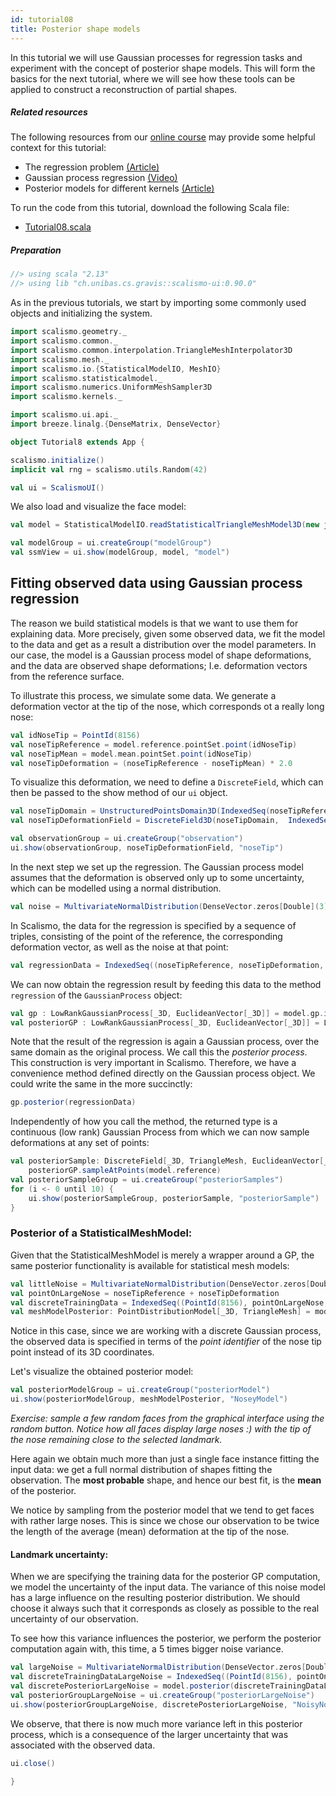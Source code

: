 ```yaml
---
id: tutorial08
title: Posterior shape models
---
```


In this tutorial we will use Gaussian processes for regression tasks and experiment with the concept of posterior shape models.
This will form the basics for the next tutorial, where we will see how these tools can be applied to construct a
reconstruction of partial shapes.

##### Related resources

The following resources from our [online course](https://www.futurelearn.com/courses/statistical-shape-modelling) may provide
some helpful context for this tutorial:

- The regression problem [(Article)](https://www.futurelearn.com/courses/statistical-shape-modelling/3/steps/250360)
- Gaussian process regression [(Video)](https://www.futurelearn.com/courses/statistical-shape-modelling/3/steps/250361)
- Posterior models for different kernels [(Article)](https://www.futurelearn.com/courses/statistical-shape-modelling/3/steps/250362)

To run the code from this tutorial, download the following Scala file:
- [Tutorial08.scala](./Tutorial08.scala)


##### Preparation

```scala mdoc:invisible
//> using scala "2.13"
//> using lib "ch.unibas.cs.gravis::scalismo-ui:0.90.0"
```

As in the previous tutorials, we start by importing some commonly used objects and initializing the system.

```scala mdoc:silent emptyLines:2
import scalismo.geometry._
import scalismo.common._
import scalismo.common.interpolation.TriangleMeshInterpolator3D
import scalismo.mesh._
import scalismo.io.{StatisticalModelIO, MeshIO}
import scalismo.statisticalmodel._
import scalismo.numerics.UniformMeshSampler3D
import scalismo.kernels._

import scalismo.ui.api._
import breeze.linalg.{DenseMatrix, DenseVector}
```

```scala mdoc:invisible emptyLines:2
object Tutorial8 extends App {
```


```scala mdoc:silent emptyLines:2
scalismo.initialize()
implicit val rng = scalismo.utils.Random(42)

val ui = ScalismoUI()
```


We also load and visualize the face model:
```scala mdoc:silent emptyLines:2
val model = StatisticalModelIO.readStatisticalTriangleMeshModel3D(new java.io.File("datasets/bfm.h5")).get

val modelGroup = ui.createGroup("modelGroup")
val ssmView = ui.show(modelGroup, model, "model")
```


## Fitting observed data using Gaussian process regression

The reason we build statistical models is that we want to use them
for explaining data. More precisely, given some observed data, we fit the model
to the data and get as a result a distribution over the model parameters.
In our case, the model is a Gaussian process model of shape deformations, and the data are observed shape deformations; I.e. deformation vectors from the reference surface.

To illustrate this process, we simulate some data. We generate
a deformation vector at the tip of the nose, which corresponds ot a really long
nose:

```scala mdoc:silent emptyLines:2
val idNoseTip = PointId(8156)
val noseTipReference = model.reference.pointSet.point(idNoseTip)
val noseTipMean = model.mean.pointSet.point(idNoseTip)
val noseTipDeformation = (noseTipReference - noseTipMean) * 2.0
```

To visualize this deformation, we need to define a ```DiscreteField```, which can then be passed to the show
method of our ```ui``` object.
```scala mdoc:silent emptyLines:2
val noseTipDomain = UnstructuredPointsDomain3D(IndexedSeq(noseTipReference))
val noseTipDeformationField = DiscreteField3D(noseTipDomain,  IndexedSeq(noseTipDeformation))

val observationGroup = ui.createGroup("observation")
ui.show(observationGroup, noseTipDeformationField, "noseTip")
```

In the next step we set up the regression. The Gaussian process model assumes that the deformation
is observed only up to some uncertainty,
which can be modelled using a normal distribution.
```scala mdoc:silent
val noise = MultivariateNormalDistribution(DenseVector.zeros[Double](3), DenseMatrix.eye[Double](3))
```
In Scalismo, the data for the regression is specified by a sequence of triples, consisting of the point of the reference, the
 corresponding deformation vector, as well as the noise at that point:
```scala mdoc:silent
val regressionData = IndexedSeq((noseTipReference, noseTipDeformation, noise))
```

We can now obtain the regression result by feeding this data to the method ```regression``` of the ```GaussianProcess``` object:

```scala mdoc:silent emptyLines:2
val gp : LowRankGaussianProcess[_3D, EuclideanVector[_3D]] = model.gp.interpolate(TriangleMeshInterpolator3D())
val posteriorGP : LowRankGaussianProcess[_3D, EuclideanVector[_3D]] = LowRankGaussianProcess.regression(gp, regressionData)
```

Note that the result of the regression is again a Gaussian process, over the same domain as the original process. We call this the *posterior process*.
This construction is very important in Scalismo. Therefore, we have a convenience method defined directly on the Gaussian process object. We could write the same in
the more succinctly:

```scala mdoc:silent
gp.posterior(regressionData)
```

Independently of how you call the method, the returned type is a continuous (low rank) Gaussian Process from which we can now sample deformations at any set of points:

```scala mdoc:silent emptyLines:2
val posteriorSample: DiscreteField[_3D, TriangleMesh, EuclideanVector[_3D]] =
    posteriorGP.sampleAtPoints(model.reference)
val posteriorSampleGroup = ui.createGroup("posteriorSamples")
for (i <- 0 until 10) {
    ui.show(posteriorSampleGroup, posteriorSample, "posteriorSample")
}
```


### Posterior of a StatisticalMeshModel:

Given that the StatisticalMeshModel is merely a wrapper around a GP, the same posterior functionality is available for statistical mesh models:

```scala mdoc:silent emptyLines:2
val littleNoise = MultivariateNormalDistribution(DenseVector.zeros[Double](3), DenseMatrix.eye[Double](3) * 0.01)
val pointOnLargeNose = noseTipReference + noseTipDeformation
val discreteTrainingData = IndexedSeq((PointId(8156), pointOnLargeNose, littleNoise))
val meshModelPosterior: PointDistributionModel[_3D, TriangleMesh] = model.posterior(discreteTrainingData)
```

Notice in this case, since we are working with a discrete Gaussian process, the observed data is specified in terms of the *point identifier* of the nose tip point instead of its 3D coordinates.

Let's visualize the obtained posterior model:

```scala mdoc:silent emptyLines:2
val posteriorModelGroup = ui.createGroup("posteriorModel")
ui.show(posteriorModelGroup, meshModelPosterior, "NoseyModel")
```

*Exercise: sample a few random faces from the graphical interface using the random button. Notice how all faces display large noses :) with the tip of the nose remaining close to the selected landmark.*


Here again we obtain much more than just a single face instance fitting the input data: we get a full normal distribution of shapes fitting the observation. The **most probable** shape, and hence our best fit, is the **mean** of the posterior.

We notice by sampling from the posterior model that we tend to get faces with rather large noses. This is since we chose our observation to be twice the length of the
average (mean) deformation at the tip of the nose.


#### Landmark uncertainty:

When we are specifying the training data for the posterior GP computation,
we model the uncertainty of the input data. The variance of this
noise model has a large influence on the resulting posterior distribution.
We should choose it always such that it corresponds as closely as possible to
the real uncertainty of our observation.

To see how this variance influences the posterior, we perform the posterior computation again with,
this time, a 5 times bigger noise variance.


```scala mdoc:silent emptyLines:2
val largeNoise = MultivariateNormalDistribution(DenseVector.zeros[Double](3), DenseMatrix.eye[Double](3) * 5.0)
val discreteTrainingDataLargeNoise = IndexedSeq((PointId(8156), pointOnLargeNose, largeNoise))
val discretePosteriorLargeNoise = model.posterior(discreteTrainingDataLargeNoise)
val posteriorGroupLargeNoise = ui.createGroup("posteriorLargeNoise")
ui.show(posteriorGroupLargeNoise, discretePosteriorLargeNoise, "NoisyNoseyModel")
```
We observe, that there is now much more variance left in this posterior process,
which is a consequence of the larger uncertainty that was associated with the
observed data.


```scala mdoc:invisible
ui.close()
```

```scala mdoc:invisible
}
```